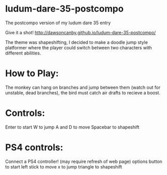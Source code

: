 # ludum-dare-35-postcompo
The postcompo version of my ludum dare 35 entry

Give it a shot!
http://dawsoncanby.github.io/ludum-dare-35-postcompo/

The theme was shapeshifting, I decided to make a doodle jump style platformer where the player could switch between two characters with different abilities.

# How to Play:
The monkey can hang on branches and jump between them (watch out for unstable, dead branches), the bird must catch air drafts to recieve a boost.

# Controls:
Enter to start
W to jump
A and D to move
Spacebar to shapeshift

# PS4 controls:
Connect a PS4 controller! (may require refresh of web page)
options button to start
left stick to move
x to jump
triangle to shapeshift

